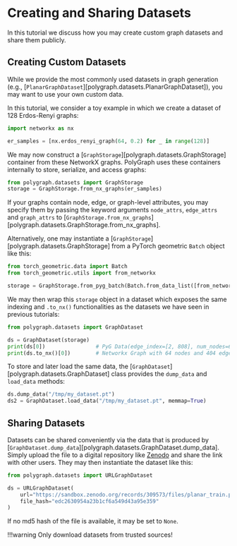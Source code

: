 # Creating and Sharing Datasets

In this tutorial we discuss how you may create custom graph datasets and share them publicly.


## Creating Custom Datasets

While we provide the most commonly used datasets in graph generation (e.g., [`PlanarGraphDataset`][polygraph.datasets.PlanarGraphDataset]),
you may want to use your own custom data.

In this tutorial, we consider a toy example in which we create a dataset of 128 Erdos-Renyi graphs:
```python
import networkx as nx

er_samples = [nx.erdos_renyi_graph(64, 0.2) for _ in range(128)]
```
We may now construct a [`GraphStorage`][polygraph.datasets.GraphStorage] container from these NetworkX graphs. PolyGraph uses these containers
internally to store, serialize, and access graphs:
```python
from polygraph.datasets import GraphStorage
storage = GraphStorage.from_nx_graphs(er_samples)
```
If your graphs contain node, edge, or graph-level attributes, you may specify them by passing the keyword arguments `node_attrs`, `edge_attrs` and `graph_attrs` to [`GraphStorage.from_nx_graphs`][polygraph.datasets.GraphStorage.from_nx_graphs].

Alternatively, one may instantiate a [`GraphStorage`][polygraph.datasets.GraphStorage] from a PyTorch geometric `Batch` object like this:
```python
from torch_geometric.data import Batch
from torch_geometric.utils import from_networkx

storage = GraphStorage.from_pyg_batch(Batch.from_data_list([from_networkx(g) for g in er_samples]))
```

We may then wrap this `storage` object in a dataset which exposes the same indexing and `.to_nx()` functionalities as the datasets we have seen in previous tutorials:
```python
from polygraph.datasets import GraphDataset

ds = GraphDataset(storage)
print(ds[0])                # PyG Data(edge_index=[2, 808], num_nodes=64)
print(ds.to_nx()[0])        # Networkx Graph with 64 nodes and 404 edges
```

To store and later load the same data, the [`GraphDataset`][polygraph.datasets.GraphDataset] class provides the `dump_data` and `load_data` methods:
```python
ds.dump_data("/tmp/my_dataset.pt")
ds2 = GraphDataset.load_data("/tmp/my_dataset.pt", memmap=True)
```

## Sharing Datasets

Datasets can be shared conveniently via the data that is produced by [`GraphDataset.dump_data`][polygraph.datasets.GraphDataset.dump_data].
Simply upload the file to a digital repository like [Zenodo](https://zenodo.org/) and share the link with other users.
They may then instantiate the dataset like this:
```python
from polygraph.datasets import URLGraphDataset

ds = URLGraphDataset(
    url="https://sandbox.zenodo.org/records/309573/files/planar_train.pt?download=1",
    file_hash="edc2630954a23b1cf6a549d43a95e359"
)
```
If no md5 hash of the file is available, it may be set to `None`.

!!!warning
    Only download datasets from trusted sources!
